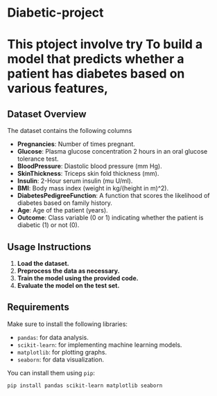 # Diabetic-project 
# This ptoject involve try To build a model that predicts whether a patient has diabetes based on various features,

## Dataset Overview

The dataset contains the following columns
- **Pregnancies**: Number of times pregnant.
- **Glucose**: Plasma glucose concentration 2 hours in an oral glucose tolerance test.
- **BloodPressure**: Diastolic blood pressure (mm Hg).
- **SkinThickness**: Triceps skin fold thickness (mm).
- **Insulin**: 2-Hour serum insulin (mu U/ml).
- **BMI**: Body mass index (weight in kg/(height in m)^2).
- **DiabetesPedigreeFunction**: A function that scores the likelihood of diabetes based on family history.
- **Age**: Age of the patient (years).
- **Outcome**: Class variable (0 or 1) indicating whether the patient is diabetic (1) or not (0).
## Usage Instructions

1. **Load the dataset.**
2. **Preprocess the data as necessary.**
3. **Train the model using the provided code.**
4. **Evaluate the model on the test set.**

## Requirements

Make sure to install the following libraries:

- `pandas`: for data analysis.
- `scikit-learn`: for implementing machine learning models.
- `matplotlib`: for plotting graphs.
- `seaborn`: for data visualization.

You can install them using `pip`:

```bash
pip install pandas scikit-learn matplotlib seaborn

